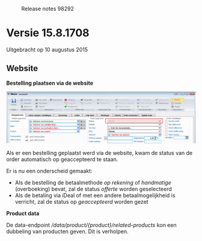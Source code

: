 <properties>
	<page>
		<title>Versie 15.8.1708</title>
	</page>
	<menu>
		<position>Release notes</position>
		<title>Versie 15.8.1708 (10-08-2015)</title>
		<sort>98292</sort>
	</menu>
</properties>


# Versie 15.8.1708 #
Uitgebracht op 10 augustus 2015


## Website ##

<div class="tag-update"></div>

**Bestelling plaatsen via de website**

![](images/offerte.png)

Als er een bestelling geplaatst werd via de website, kwam de status van de order automatisch op geaccepteerd te staan.

Er is nu een onderscheid gemaakt:

- Als de bestelling de betaalmethode *op rekening* of *handmatige* (overboeking) bevat, zal de status *offerte* worden geselecteerd
- Als de betaling via iDeal of met een andere betaalmogelijkheid is verricht, zal de status op *geaccepteerd* worden gezet


<div class="tag-fix"></div>

**Product data**


De data-endpoint */data/product/{product}/related-products* kon een dubbeling van producten geven. Dit is verholpen.  